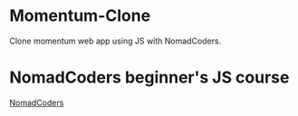 # Momentum-Clone
 Clone momentum web app using JS with NomadCoders.


# NomadCoders beginner's JS course
 <a href="https://academy.nomadcoders.co/p/javascript-basics-for-absolute-beginners-kr" target=_blank>
 NomadCoders
 </a>